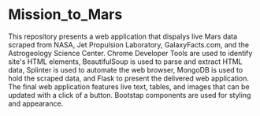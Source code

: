 # Mission_to_Mars

This repository presents a web application that dispalys live Mars data scraped from NASA, Jet Propulsion Laboratory, GalaxyFacts.com, and the Astrogeology Science Center. Chrome Developer Tools are used to identify site's HTML elements, BeautifulSoup is used to parse and extract HTML data, Splinter is used to automate the web browser,  MongoDB is used to hold the scraped data, and Flask to present the delivered web application. The final web application features live text, tables, and images that can be updated with a click of a button. Bootstap components are used for styling and appearance. 
